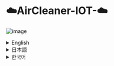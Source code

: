 # ☁️AirCleaner-IOT-☁️
![image](https://github.com/user-attachments/assets/6c9b5c0c-c790-4a01-8e7b-556b517d0b76)
<details>
  <summary>English</summary>
  <div>
  <div>
  <h3>Instance</h3>
</div>
<div>
  Due to the recent increase in fine dust concentration,
  <br>
We started this project to create a “light and portable air purifier.”
</div>
<div>
  <h3>Content</h3>
</div>
<div>
- For appearance, refer to the Iron Man model.
<br>
- LED color change according to fine dust concentration, motor fan rotation speed control,
Manual/automatic mode switching
  <br>
- Controlled by IOT platform (Blynk)
<br>
</div>
  <h3>Period</h3>
<div>
  2022.11.28 ~ 2022.12.30
</div>
  <h3>Number of participants</h3>
<div>
  3-person development
</div>
  <h3>Awards</h3>
<div>
  Encouragement Award (5 out of 18 teams)
</div>
  <h3>Role</h3>
<div>
- Modeling extraction, LED coding
  <br>
- Full Circuit design
</div>
  <h3>Technology used</h3>
<div>
Arduino, Blynk, Inventor 
</div>
</details>


<details>
  <summary>日本語</summary>
<div>
<h3>きっかけ</h3>
</div>
<div>
近年のPM2.5濃度の上昇により、「軽くて持ち運びに便利な空気清浄機」を作るため、このプロジェクトをスタート。
</div>
<div>
<h3>内容</h3>
</div>
<div>
-外観はアイアンマンモデルを参考にしている。<br>
- PM2.5濃度に応じたLED色変化、モーターファン回転数制御、手動/自動モード切替 <br>
- IOTプラットフォーム(Blynk)により制御
<br>
</div>
<h3>期間</h3>
<div>
2022.11.28 ~ 2022.12.30
</div>
<h3>参加人数</h3>
<div>
3人開発
</div>
<h3>受賞</h3>
<div>
奨励賞(18チーム中5チーム)
</div>
<h3>私の役割</h3>
<div>
- モデリング抽出、LEDコード作成
<br>
- 全体的な回路設計
</div>
<h3>使用技術</h3>
<div>
Arduino, Blynk, Inventor
</div>
</details>


<details>
  <summary>한국어</summary>
  <div>
<div>
  <h3>계기</h3>
</div>
<div>
  최근 미세먼지 농도의 상승으로,
  <br>
「가볍고 휴대하기 편리한 공기 청정기」를 만들기 위해, 이 프로젝트를 시작함.
</div>
<div>
  <h3>내용</h3>
</div>
<div>
-외관은 아이언맨 모델 참고.
<br>
- 미세먼지 농도에 따른 LED 색상 변화, 모터 팬 회전수 제어,
수동/자동 모드 전환
  <br>
- IOT 플랫폼(Blynk)으로 제어
<br>
</div>
  <h3>기간</h3>
<div>
  2022.11.28 ~ 2022.12.30
</div>
  <h3>참여인원</h3>
<div>
  3인 개발
</div>
  <h3>수상</h3>
<div>
  장려상(18팀 중 5팀)
</div>
  <h3>역할</h3>
<div>
- 모델링 추출, LED코드 작성
  <br>
- 전반적인 회로 설계
</div>
  <h3>사용기술</h3>
<div>
Arduino, Blynk, Inventor 
</div>
</details>
<br>



